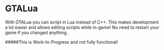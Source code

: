# GTALua
With GTALua you can script in Lua instead of C++. This makes development a lot easier and allows editing scripts while in-game! No need to restart your game if you changed anything.

#####This is Work-In-Progress and not fully functional!
